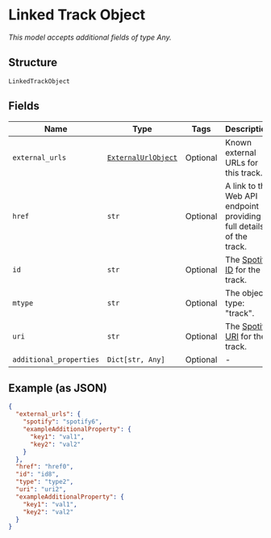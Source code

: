 
# Linked Track Object

*This model accepts additional fields of type Any.*

## Structure

`LinkedTrackObject`

## Fields

| Name | Type | Tags | Description |
|  --- | --- | --- | --- |
| `external_urls` | [`ExternalUrlObject`](../../doc/models/external-url-object.md) | Optional | Known external URLs for this track. |
| `href` | `str` | Optional | A link to the Web API endpoint providing full details of the track. |
| `id` | `str` | Optional | The [Spotify ID](/documentation/web-api/concepts/spotify-uris-ids) for the track. |
| `mtype` | `str` | Optional | The object type: "track". |
| `uri` | `str` | Optional | The [Spotify URI](/documentation/web-api/concepts/spotify-uris-ids) for the track. |
| `additional_properties` | `Dict[str, Any]` | Optional | - |

## Example (as JSON)

```json
{
  "external_urls": {
    "spotify": "spotify6",
    "exampleAdditionalProperty": {
      "key1": "val1",
      "key2": "val2"
    }
  },
  "href": "href0",
  "id": "id8",
  "type": "type2",
  "uri": "uri2",
  "exampleAdditionalProperty": {
    "key1": "val1",
    "key2": "val2"
  }
}
```

